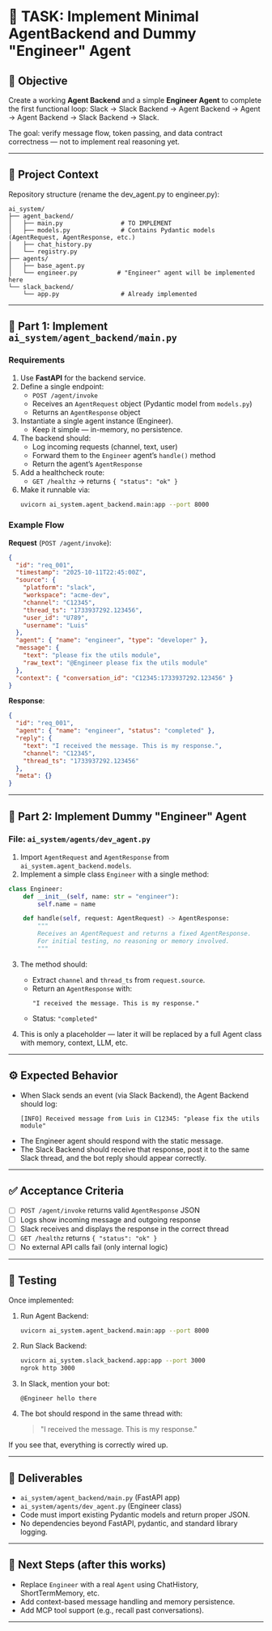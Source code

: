 # 🧠 TASK: Implement Minimal AgentBackend and Dummy "Engineer" Agent

## 🎯 Objective
Create a working **Agent Backend** and a simple **Engineer Agent** to complete the first functional loop:
Slack → Slack Backend → Agent Backend → Agent → Agent Backend → Slack Backend → Slack.

The goal: verify message flow, token passing, and data contract correctness — not to implement real reasoning yet.

---

## 📂 Project Context

Repository structure (rename the dev_agent.py to engineer.py):

```
ai_system/
├── agent_backend/
│   ├── main.py                # TO IMPLEMENT
│   ├── models.py              # Contains Pydantic models (AgentRequest, AgentResponse, etc.)
│   ├── chat_history.py
│   └── registry.py
├── agents/
│   ├── base_agent.py
│   └── engineer.py           # "Engineer" agent will be implemented here
└── slack_backend/
    └── app.py                 # Already implemented
```

---

## 🧩 Part 1: Implement `ai_system/agent_backend/main.py`

### Requirements

1. Use **FastAPI** for the backend service.
2. Define a single endpoint:
   - `POST /agent/invoke`
   - Receives an `AgentRequest` object (Pydantic model from `models.py`)
   - Returns an `AgentResponse` object
3. Instantiate a single agent instance (Engineer).
   - Keep it simple — in-memory, no persistence.
4. The backend should:
   - Log incoming requests (channel, text, user)
   - Forward them to the `Engineer` agent’s `handle()` method
   - Return the agent’s `AgentResponse`
5. Add a healthcheck route:
   - `GET /healthz` → returns `{ "status": "ok" }`
6. Make it runnable via:
   ```bash
   uvicorn ai_system.agent_backend.main:app --port 8000
   ```

### Example Flow
**Request** (`POST /agent/invoke`):
```json
{
  "id": "req_001",
  "timestamp": "2025-10-11T22:45:00Z",
  "source": {
    "platform": "slack",
    "workspace": "acme-dev",
    "channel": "C12345",
    "thread_ts": "1733937292.123456",
    "user_id": "U789",
    "username": "Luis"
  },
  "agent": { "name": "engineer", "type": "developer" },
  "message": {
    "text": "please fix the utils module",
    "raw_text": "@Engineer please fix the utils module"
  },
  "context": { "conversation_id": "C12345:1733937292.123456" }
}
```

**Response**:
```json
{
  "id": "req_001",
  "agent": { "name": "engineer", "status": "completed" },
  "reply": {
    "text": "I received the message. This is my response.",
    "channel": "C12345",
    "thread_ts": "1733937292.123456"
  },
  "meta": {}
}
```

---

## 🧩 Part 2: Implement Dummy "Engineer" Agent

### File: `ai_system/agents/dev_agent.py`

1. Import `AgentRequest` and `AgentResponse` from `ai_system.agent_backend.models`.
2. Implement a simple class `Engineer` with a single method:

```python
class Engineer:
    def __init__(self, name: str = "engineer"):
        self.name = name

    def handle(self, request: AgentRequest) -> AgentResponse:
        """
        Receives an AgentRequest and returns a fixed AgentResponse.
        For initial testing, no reasoning or memory involved.
        """
```

3. The method should:
   - Extract `channel` and `thread_ts` from `request.source`.
   - Return an `AgentResponse` with:
     ```text
     "I received the message. This is my response."
     ```
   - Status: `"completed"`

4. This is only a placeholder — later it will be replaced by a full Agent class with memory, context, LLM, etc.

---

## ⚙️ Expected Behavior

- When Slack sends an event (via Slack Backend),
  the Agent Backend should log:
  ```
  [INFO] Received message from Luis in C12345: "please fix the utils module"
  ```
- The Engineer agent should respond with the static message.
- The Slack Backend should receive that response, post it to the same Slack thread, and the bot reply should appear correctly.

---

## ✅ Acceptance Criteria

- [ ] `POST /agent/invoke` returns valid `AgentResponse` JSON
- [ ] Logs show incoming message and outgoing response
- [ ] Slack receives and displays the response in the correct thread
- [ ] `GET /healthz` returns `{ "status": "ok" }`
- [ ] No external API calls fail (only internal logic)

---

## 🧪 Testing

Once implemented:
1. Run Agent Backend:
   ```bash
   uvicorn ai_system.agent_backend.main:app --port 8000
   ```
2. Run Slack Backend:
   ```bash
   uvicorn ai_system.slack_backend.app:app --port 3000
   ngrok http 3000
   ```
3. In Slack, mention your bot:
   ```
   @Engineer hello there
   ```
4. The bot should respond in the same thread with:
   > "I received the message. This is my response."

If you see that, everything is correctly wired up.

---

## 🧾 Deliverables

- `ai_system/agent_backend/main.py` (FastAPI app)
- `ai_system/agents/dev_agent.py` (Engineer class)
- Code must import existing Pydantic models and return proper JSON.
- No dependencies beyond FastAPI, pydantic, and standard library logging.

---

## 🚀 Next Steps (after this works)

- Replace `Engineer` with a real `Agent` using ChatHistory, ShortTermMemory, etc.
- Add context-based message handling and memory persistence.
- Add MCP tool support (e.g., recall past conversations).

---
